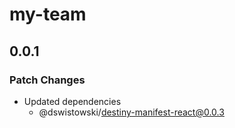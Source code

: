 # my-team

## 0.0.1

### Patch Changes

- Updated dependencies
  - @dswistowski/destiny-manifest-react@0.0.3
